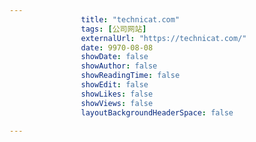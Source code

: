 ---
                title: "technicat.com"
                tags: [公司网站]
                externalUrl: "https://technicat.com/"
                date: 9970-08-08
                showDate: false
                showAuthor: false
                showReadingTime: false
                showEdit: false
                showLikes: false
                showViews: false
                layoutBackgroundHeaderSpace: false
                ---

